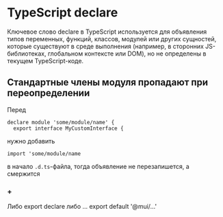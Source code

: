 # TypeScript declare

Ключевое слово declare в TypeScript используется для объявления типов переменных, функций, классов, модулей или других сущностей, которые существуют в среде выполнения (например, в сторонних JS-библиотеках, глобальном контексте или DOM), но не определены в текущем TypeScript-коде.

## Стандартные члены модуля пропадают при переопределении

Перед

```
declare module 'some/module/name' {
  export interface MyCustomInterface {
```

нужно добавить

`import 'some/module/name`

в начало `.d.ts`-файла, тогда объявление не перезапишется, а смержится

### +

Либо export declare
либо
...
export default '@mui/...'
